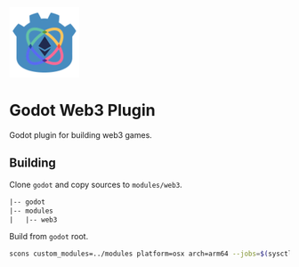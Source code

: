 <img src="/logo.png" width="25%" />

# Godot Web3 Plugin

Godot plugin for building web3 games.

## Building

Clone `godot` and copy sources to `modules/web3`.

```
|-- godot
|-- modules
|   |-- web3
```

Build from `godot` root.

```bash
scons custom_modules=../modules platform=osx arch=arm64 --jobs=$(sysctl -n hw.logicalcpu)
```
